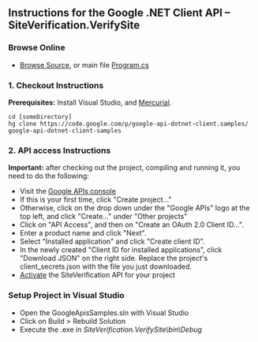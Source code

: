 ## Instructions for the Google .NET Client API – SiteVerification.VerifySite

### Browse Online

*   [Browse Source](http://code.google.com/p/google-api-dotnet-client/source/browse/?repo=samples#hg%2FSiteVerification.VerifySite), or main file [Program.cs](http://code.google.com/p/google-api-dotnet-client/source/browse/SiteVerification.VerifySite/Program.cs?repo=samples)

### 1. Checkout Instructions

**Prerequisites:** Install Visual Studio, and [Mercurial](http://www.mercurial-scm.org/).

```
cd [someDirectory]
hg clone https://code.google.com/p/google-api-dotnet-client.samples/ google-api-dotnet-client-samples
```

### 2. API access Instructions

**Important:** after checking out the project, compiling and running it, you need to do the following:

*   Visit the [Google APIs console](https://code.google.com/apis/console/)
*   If this is your first time, click "Create project..."
*   Otherwise, click on the drop down under the "Google APIs" logo at the top left, and click "Create..." under "Other projects"
*   Click on "API Access", and then on "Create an OAuth 2.0 Client ID...".
*   Enter a product name and click "Next".
*   Select "Installed application" and click "Create client ID".
*   In the newly created "Client ID for installed applications", click "Download JSON" on the right side. Replace the project's client_secrets.json with the file you just downloaded.
*   [Activate](https://code.google.com/apis/console/?api==siteverification) the SiteVerification API for your project

### Setup Project in Visual Studio

*   Open the GoogleApisSamples.sln with Visual Studio
*   Click on Build > Rebuild Solution
*   Execute the .exe in _SiteVerification.VerifySite\bin\Debug_

